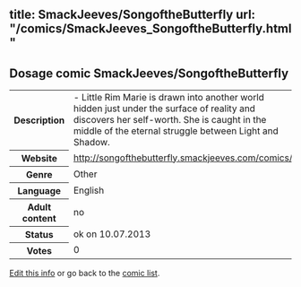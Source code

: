 title: SmackJeeves/SongoftheButterfly
url: "/comics/SmackJeeves_SongoftheButterfly.html"
---
Dosage comic SmackJeeves/SongoftheButterfly
-----------------------------------------

<p id="msg"></p>
<script type="text/javascript">
if (window.location.search === '?edit_info_mail=sent_ok') {
  var elem = document.getElementById("msg");
  elem.innerHTML = 'Edited information sucessfully sent for review, which is usually done daily. Thanks!';
  elem.className = 'ok';
}
</script>
<table class="comicinfo">
<tr>
<th>Description</th><td>- Little Rim Marie is drawn into another world hidden just under the surface of reality and discovers her self-worth. She is caught in the middle of the eternal struggle between Light and Shadow.</td>
</tr>
<tr>
<th>Website</th><td><a href="http://songofthebutterfly.smackjeeves.com/comics/">http://songofthebutterfly.smackjeeves.com/comics/</a></td>
</tr>
<tr>
<th>Genre</th><td>Other</td>
</tr>
<tr>
<th>Language</th><td>English</td>
</tr>
<tr>
<th>Adult content</th><td>no</td>
</tr>
<tr>
<th>Status</th><td>ok on 10.07.2013</td>
</tr>
<tr>
<th>Votes</th><td>0</td>
</tr>
</table>

[Edit this info](SmackJeeves_SongoftheButterfly_edit.html) or go back to the [comic list](../comic-index.html).
